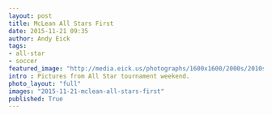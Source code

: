 ```yaml
---
layout: post
title: McLean All Stars First
date: 2015-11-21 09:35
author: Andy Eick
tags:
- all-star
- soccer
featured_image: "http://media.eick.us/photographs/1600x1600/2000s/2010s/2015/11/2015-11-21/20151121-0472.jpeg"
intro : Pictures from All Star tournament weekend.
photo_layout: "full"
images: "2015-11-21-mclean-all-stars-first"
published: True
---
```

